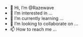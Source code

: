 - 👋 Hi, I’m @Razewave
- 👀 I’m interested in ...
- 🌱 I’m currently learning ...
- 💞️ I’m looking to collaborate on ...
- 📫 How to reach me ...

<!---
Razewave/Razewave is a ✨ special ✨ repository because its `README.md` (this file) appears on your GitHub profile.
You can click the Preview link to take a look at your changes.
--->
